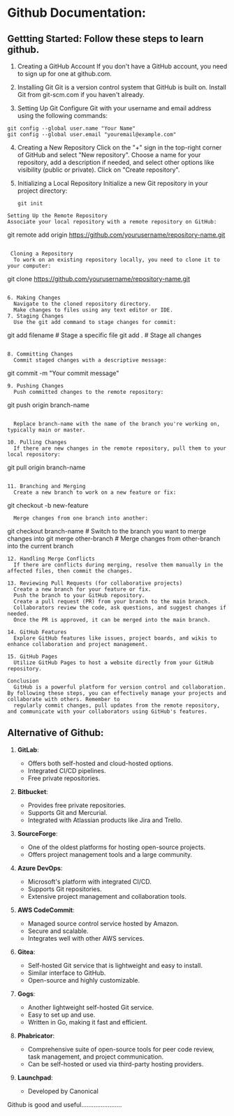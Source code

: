 # Github Documentation:

## Gettting Started: Follow these steps to learn github.

1. Creating a GitHub Account
   If you don't have a GitHub account, you need to sign up for one at github.com.

2. Installing Git
   Git is a version control system that GitHub is built on. Install Git from git-scm.com if you haven't already.

3. Setting Up Git
   Configure Git with your username and email address using the following commands:

```
git config --global user.name "Your Name"
git config --global user.email "youremail@example.com"
```

4. Creating a New Repository
   Click on the "+" sign in the top-right corner of GitHub and select "New repository".
   Choose a name for your repository, add a description if needed, and select other options like visibility (public or private).
   Click on "Create repository".

5. Initializing a Local Repository
   Initialize a new Git repository in your project directory:
   ```
   git init
   ```

```
Setting Up the Remote Repository
Associate your local repository with a remote repository on GitHub:
```

git remote add origin https://github.com/yourusername/repository-name.git

```

 Cloning a Repository
  To work on an existing repository locally, you need to clone it to your computer:
```

git clone https://github.com/yourusername/repository-name.git

```

6. Making Changes
  Navigate to the cloned repository directory.
  Make changes to files using any text editor or IDE.
7. Staging Changes
  Use the git add command to stage changes for commit:

```

git add filename # Stage a specific file
git add . # Stage all changes

```

8. Committing Changes
  Commit staged changes with a descriptive message:
```

git commit -m "Your commit message"

```
9. Pushing Changes
  Push committed changes to the remote repository:

```

git push origin branch-name

```

  Replace branch-name with the name of the branch you're working on, typically main or master.

10. Pulling Changes
  If there are new changes in the remote repository, pull them to your local repository:
```

git pull origin branch-name

```

11. Branching and Merging
  Create a new branch to work on a new feature or fix:
```

git checkout -b new-feature

```
  Merge changes from one branch into another:

```

git checkout branch-name # Switch to the branch you want to merge changes into
git merge other-branch # Merge changes from other-branch into the current branch

```
12. Handling Merge Conflicts
  If there are conflicts during merging, resolve them manually in the affected files, then commit the changes.

13. Reviewing Pull Requests (for collaborative projects)
  Create a new branch for your feature or fix.
  Push the branch to your GitHub repository.
  Create a pull request (PR) from your branch to the main branch.
  Collaborators review the code, ask questions, and suggest changes if needed.
  Once the PR is approved, it can be merged into the main branch.

14. GitHub Features
  Explore GitHub features like issues, project boards, and wikis to enhance collaboration and project management.

15. GitHub Pages
  Utilize GitHub Pages to host a website directly from your GitHub repository.

Conclusion
  GitHub is a powerful platform for version control and collaboration. By following these steps, you can effectively manage your projects and collaborate with others. Remember to
  regularly commit changes, pull updates from the remote repository, and communicate with your collaborators using GitHub's features.
```

## Alternative of Github:

1. **GitLab**:

   - Offers both self-hosted and cloud-hosted options.
   - Integrated CI/CD pipelines.
   - Free private repositories.

2. **Bitbucket**:

   - Provides free private repositories.
   - Supports Git and Mercurial.
   - Integrated with Atlassian products like Jira and Trello.

3. **SourceForge**:

   - One of the oldest platforms for hosting open-source projects.
   - Offers project management tools and a large community.

4. **Azure DevOps**:

   - Microsoft's platform with integrated CI/CD.
   - Supports Git repositories.
   - Extensive project management and collaboration tools.

5. **AWS CodeCommit**:

   - Managed source control service hosted by Amazon.
   - Secure and scalable.
   - Integrates well with other AWS services.

6. **Gitea**:

   - Self-hosted Git service that is lightweight and easy to install.
   - Similar interface to GitHub.
   - Open-source and highly customizable.

7. **Gogs**:

   - Another lightweight self-hosted Git service.
   - Easy to set up and use.
   - Written in Go, making it fast and efficient.

8. **Phabricator**:

   - Comprehensive suite of open-source tools for peer code review, task management, and project communication.
   - Can be self-hosted or used via third-party hosting providers.

9. **Launchpad**:
   - Developed by Canonical

Github is good and useful.......................